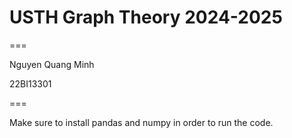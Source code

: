 # USTH Graph Theory 2024-2025

===

Nguyen Quang Minh

22BI13301

===

Make sure to install pandas and numpy in order to run the code.